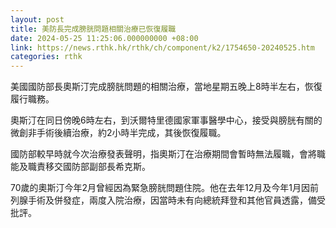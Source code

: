 ```yaml
---
layout: post
title: 美防長完成膀胱問題相關治療已恢復履職
date: 2024-05-25 11:25:06.000000000 +08:00
link: https://news.rthk.hk/rthk/ch/component/k2/1754650-20240525.htm
categories: rthk
---
```


美國國防部長奧斯汀完成膀胱問題的相關治療，當地星期五晚上8時半左右，恢復履行職務。

奧斯汀在同日傍晚6時左右，到沃爾特里德國家軍事醫學中心，接受與膀胱有關的微創非手術後續治療，約2小時半完成，其後恢復履職。

國防部較早時就今次治療發表聲明，指奧斯汀在治療期間會暫時無法履職，會將職能及職責移交國防部副部長希克斯。

70歲的奧斯汀今年2月曾經因為緊急膀胱問題住院。他在去年12月及今年1月因前列腺手術及併發症，兩度入院治療，因當時未有向總統拜登和其他官員透露，備受批評。
